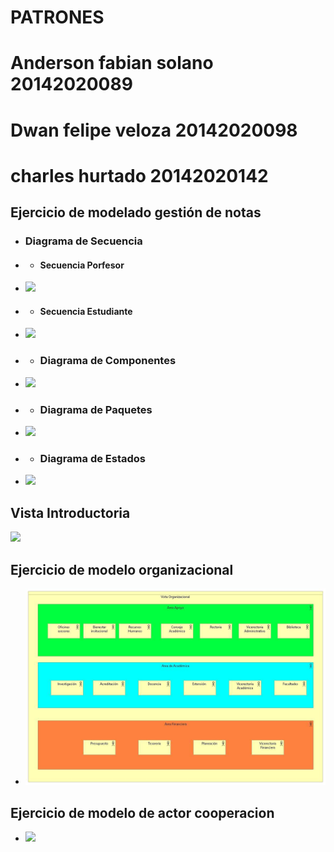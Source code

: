 # **PATRONES**
# **Anderson fabian solano 20142020089**
# **Dwan felipe veloza 20142020098**
# **charles hurtado 20142020142**
## **Ejercicio de modelado gestión de notas**
+ ### Diagrama de Secuencia 
+ + #### Secuencia Porfesor
+ ![](https://raw.githubusercontent.com/Dwan13/Patrones-vacacional/master/Modelo%20de%20secuencia%20profesor.jpg)
+ + #### Secuencia Estudiante
+ ![](https://raw.githubusercontent.com/Dwan13/Patrones-vacacional/master/Modelo%20de%20secuencia%20estudiante.jpg)
+ + ### Diagrama de Componentes
+ ![](https://raw.githubusercontent.com/Dwan13/Patrones-vacacional/master/diagrama%20de%20componentes.jpg)
+ + ### Diagrama de Paquetes
+ ![](https://raw.githubusercontent.com/Dwan13/Patrones-vacacional/master/diagrama%20de%20paquetes.jpg)
+ + ### Diagrama de Estados
+ ![](https://raw.githubusercontent.com/Dwan13/Patrones-vacacional/master/Modelo%20de%20estados.jpg)
## **Vista Introductoria**
![](https://scontent.fclo1-2.fna.fbcdn.net/v/t1.0-9/34962286_1706231626162524_4713506640609935360_n.jpg?_nc_cat=0&_nc_eui2=AeFA3LABhPvfPXTEEhRH2xrynSd4duO703wb01H-4d4_EtHHYNwxuhy2ktDkXqoNOZ01OY3ys5Ae8Qeg-Hf6M3KRkzuOhidxlYetZCRlL1BrQw&oh=9dde1bffc4b4e574c5d69b7ca3ceb29a&oe=5BE9AF97)
## **Ejercicio de modelo organizacional**
+ ![](https://github.com/afsolanoc95/Patrones-vacacional/blob/master/modelo%20organizacional.jpg)
## **Ejercicio de modelo de actor cooperacion**
+ ![](https://scontent.fclo1-2.fna.fbcdn.net/v/t1.0-9/36052210_1706232162829137_8419728177680613376_n.jpg?_nc_cat=0&_nc_eui2=AeGcLy-N4NJTXboSYbS2mpb8RF7cb1L67Iu9OTGolHoErYf2fi1agoB0ZKP0G_dyYTK5rZiDRkqBv4q3II2Aub-xEbxl0Ry5xrDdqbz2ookm1Q&oh=0c581a9886647b36d2965c0fa0ab5eae&oe=5BB2409C)
